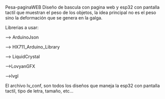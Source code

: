 Pesa-paginaWEB
Diseño de bascula con pagina web y esp32 con pantalla tactil que muestran el peso de los objetos, la idea principal no es el peso sino la deformación que se genera en la galga.


Librerias a usar:

--> ArduinoJson

--> HX711_Arduino_Library

--> LiquidCrystal

-->LovyanGFX

-->lvgl


El archivo lv_conf, son todos los diseños que maneja la esp32 con pantalla tactil, tipo de letra, tamaño, etc...

